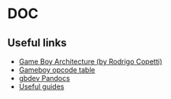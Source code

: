 # DOC

## Useful links

- [Game Boy Architecture (by Rodrigo Copetti)](https://www.copetti.org/writings/consoles/game-boy/)
- [Gameboy opcode table](https://www.pastraiser.com/cpu/gameboy/gameboy_opcodes.html)
- [gbdev Pandocs](https://gbdev.io/pandocs/)
- [Useful guides](https://project-awesome.org/gbdev/awesome-gbdev#emulator-development)
